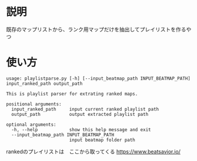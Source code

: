 # 説明
既存のマップリストから、ランク用マップだけを抽出してプレイリストを作るやつ

# 使い方
```
usage: playlistparse.py [-h] [--input_beatmap_path INPUT_BEATMAP_PATH] input_ranked_path output_path

This is playlist parser for extrating ranked maps.

positional arguments:
  input_ranked_path     input current ranked playlist path
  output_path           output extracted playlist path

optional arguments:
  -h, --help            show this help message and exit
  --input_beatmap_path INPUT_BEATMAP_PATH
                        input beatmap folder path
```

rankedのプレイリストは　ここから取ってくる https://www.beatsavior.io/
